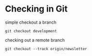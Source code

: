 # Checking in Git

simple checkout a branch

```
git checkout development
```

checking out a remote branch

```
git checkout --track origin/newsletter
```
